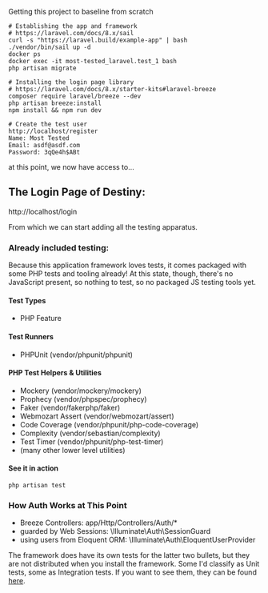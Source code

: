 Getting this project to baseline from scratch
```
# Establishing the app and framework
# https://laravel.com/docs/8.x/sail
curl -s "https://laravel.build/example-app" | bash
./vendor/bin/sail up -d
docker ps
docker exec -it most-tested_laravel.test_1 bash
php artisan migrate

# Installing the login page library
# https://laravel.com/docs/8.x/starter-kits#laravel-breeze
composer require laravel/breeze --dev
php artisan breeze:install
npm install && npm run dev

# Create the test user
http://localhost/register
Name: Most Tested
Email: asdf@asdf.com
Password: 3qQe4h$ABt
```
at this point, we now have access to...
## The Login Page of Destiny:
http://localhost/login

From which we can start adding all the testing apparatus.

### Already included testing:
Because this application framework loves tests, it comes packaged with some PHP
tests and tooling already! At this state, though, there's no JavaScript present,
so nothing to test, so no packaged JS testing tools yet.

#### Test Types
* PHP Feature

#### Test Runners
* PHPUnit (vendor/phpunit/phpunit)

#### PHP Test Helpers & Utilities
* Mockery (vendor/mockery/mockery)
* Prophecy (vendor/phpspec/prophecy)
* Faker (vendor/fakerphp/faker)
* Webmozart Assert (vendor/webmozart/assert)
* Code Coverage (vendor/phpunit/php-code-coverage)
* Complexity (vendor/sebastian/complexity)
* Test Timer (vendor/phpunit/php-test-timer)
* (many other lower level utilities)

#### See it in action
`php artisan test`

### How Auth Works at This Point
* Breeze Controllers: app/Http/Controllers/Auth/*
* guarded by Web Sessions: \Illuminate\Auth\SessionGuard
* using users from Eloquent ORM: \Illuminate\Auth\EloquentUserProvider

The framework does have its own tests for the latter two bullets, but they are
not distributed when you install the framework. Some I'd classify as Unit 
tests, some as Integration tests. If you want to see them, they can be found
[here](https://github.com/laravel/framework/tree/8.x/tests/Auth).
